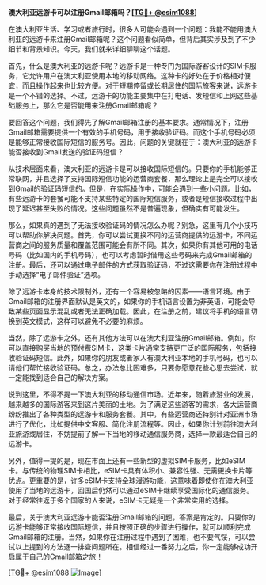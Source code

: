 **澳大利亚远游卡可以注册Gmail邮箱吗？[[TG💪+ @esim1088](https://t.me/s/esim1088)]**

在澳大利亚生活、学习或者旅行时，很多人可能会遇到一个问题：我能不能用澳大利亚的远游卡来注册Gmail邮箱呢？这个问题看似简单，但背后其实涉及到了不少细节和背景知识。今天，我们就来详细聊聊这个话题。

首先，什么是澳大利亚的远游卡呢？远游卡是一种专门为国际游客设计的SIM卡服务，它允许用户在澳大利亚使用本地的移动网络。这种卡的好处在于价格相对便宜，而且操作起来也比较方便。对于短期停留或长期居住的国际旅客来说，远游卡是一个不错的选择。不过，远游卡的功能主要集中在打电话、发短信和上网这些基础服务上，那么它是否能用来注册Gmail邮箱呢？

要回答这个问题，我们得先了解Gmail邮箱注册的基本要求。通常情况下，注册Gmail邮箱需要提供一个有效的手机号码，用于接收验证码。而这个手机号码必须是能够正常接收国际短信的服务号。因此，问题的关键就在于：澳大利亚的远游卡能否接收到Gmail发送的验证码短信？

从技术层面来看，澳大利亚的远游卡是可以接收国际短信的。只要你的手机能够正常联网，并且选择了支持国际短信功能的运营商套餐，那么理论上是完全可以接收到Gmail的验证码短信的。但是，在实际操作中，可能会遇到一些小问题。比如，有些远游卡的套餐可能不支持某些特定的国际短信服务，或者是短信接收过程中出现了延迟甚至失败的情况。这些问题虽然不是普遍现象，但确实有可能发生。

那么，如果真的遇到了无法接收验证码的情况怎么办呢？别急，这里有几个小技巧可以帮助你解决问题。首先，你可以尝试更换不同的运营商提供的远游卡，不同运营商之间的服务质量和覆盖范围可能会有所不同。其次，如果你有其他可用的电话号码（比如国内的手机号码），也可以考虑暂时借用这些号码来完成Gmail邮箱的注册。最后，还可以通过电子邮件的方式获取验证码，不过这需要你在注册过程中手动选择“电子邮件验证”选项。

除了远游卡本身的技术限制外，还有一个容易被忽略的因素——语言环境。由于Gmail邮箱的注册界面默认是英文的，如果你的手机语言设置为非英语，可能会导致某些页面显示混乱或者无法正确加载。因此，在注册之前，建议将手机的语言切换到英文模式，这样可以避免不必要的麻烦。

当然，除了远游卡之外，还有其他方法可以在澳大利亚注册Gmail邮箱。例如，你可以直接购买当地的预付费SIM卡，这类卡片通常支持更广泛的国际服务，包括接收验证码短信。此外，如果你的朋友或者家人有澳大利亚本地的手机号码，也可以请他们帮忙接收验证码。总之，办法总比困难多，只要你愿意花些心思去尝试，就一定能找到适合自己的解决方案。

说到这里，不得不提一下澳大利亚的移动通信市场。近年来，随着旅游业的发展，越来越多的国际游客来到这片美丽的土地。为了满足这些游客的需求，各大运营商纷纷推出了各种类型的远游卡和服务套餐。其中，有些运营商还特别针对亚洲市场进行了优化，比如提供中文客服、简化注册流程等。因此，如果你计划前往澳大利亚旅游或居住，不妨提前了解一下当地的移动通信服务商，选择一款最适合自己的远游卡。

另外，值得一提的是，现在市面上还有一些新型的虚拟SIM卡服务，比如eSIM卡。与传统的物理SIM卡相比，eSIM卡具有体积小、兼容性强、无需更换卡片等优点。更重要的是，许多eSIM卡支持全球漫游功能，这意味着即使你在澳大利亚使用了当地的远游卡，回国后仍然可以通过eSIM卡继续享受国际化的通信服务。对于经常往返于多个国家的人来说，eSIM卡无疑是一个非常实用的选择。

最后，关于澳大利亚远游卡能否注册Gmail邮箱的问题，答案是肯定的。只要你的远游卡能够正常接收国际短信，并且按照正确的步骤进行操作，就可以顺利完成Gmail邮箱的注册。当然，如果你在注册过程中遇到了困难，也不要气馁，可以尝试以上提到的方法逐一排查问题所在。相信经过一番努力之后，你一定能够成功开启属于自己的Gmail邮箱之旅！

[[TG💪+ @esim1088](https://t.me/s/esim1088) ![Image](https://i.postimg.cc/4NQfJmqS/Snipaste-2025-05-13-00-14-12.png)]